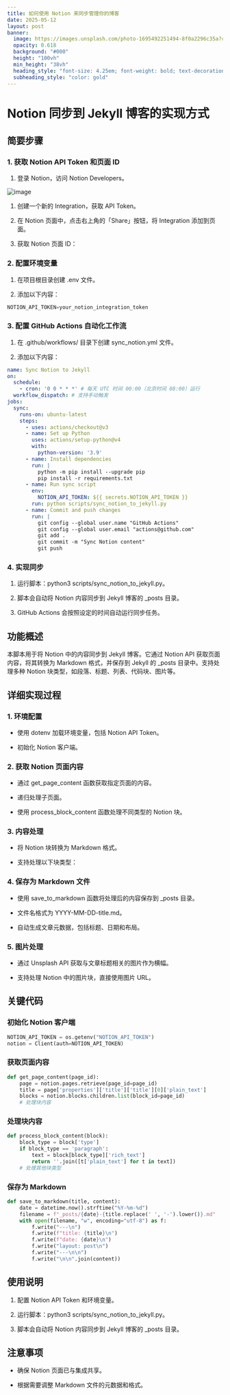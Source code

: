 ```yaml
---
title: 如何使用 Notion 来同步管理你的博客
date: 2025-05-12
layout: post
banner:
  image: https://images.unsplash.com/photo-1695492251494-8f0a2296c35a?crop=entropy&cs=tinysrgb&fit=max&fm=jpg&ixid=M3w2OTIwMzJ8MHwxfHJhbmRvbXx8fHx8fHx8fDE3NDcwMTk2OTl8&ixlib=rb-4.1.0&q=80&w=1080
  opacity: 0.618
  background: "#000"
  height: "100vh"
  min_height: "38vh"
  heading_style: "font-size: 4.25em; font-weight: bold; text-decoration: underline"
  subheading_style: "color: gold"
---
```


# Notion 同步到 Jekyll 博客的实现方式

## 简要步骤

### 1. 获取 Notion API Token 和页面 ID

1. 登录 Notion，访问 Notion Developers。

![image](https://prod-files-secure.s3.us-west-2.amazonaws.com/a7a0cc5a-89b9-4cda-8686-1fba0ca52f40/d19c1afe-dea5-4312-9333-786b0ba83054/image.png?X-Amz-Algorithm=AWS4-HMAC-SHA256&X-Amz-Content-Sha256=UNSIGNED-PAYLOAD&X-Amz-Credential=ASIAZI2LB466XAXSGOIY%2F20250512%2Fus-west-2%2Fs3%2Faws4_request&X-Amz-Date=20250512T031459Z&X-Amz-Expires=3600&X-Amz-Security-Token=IQoJb3JpZ2luX2VjECEaCXVzLXdlc3QtMiJHMEUCIQCJBZTXX0H6AVeOiHHePshkFreqY6sWweY%2BFLaN9Q2rNAIgIhmmiwG4hwvRNA7BLyWXWGQkJBsrqWl5Kp2a%2FPs1O9kqiAQIyv%2F%2F%2F%2F%2F%2F%2F%2F%2F%2FARAAGgw2Mzc0MjMxODM4MDUiDMHqGPVV4cAzx8RZWSrcA7Xey9CCWsT52TEDoZ3WWq%2BNdfPkWhY4h2zK4QQuI9%2BdI8RxrlbhTV1eQl%2BLMwUSPUF6Bdafw5PAz%2BSR5SG1wKNVyOoD7xS%2BNF2ujaQ9QzARxa%2FvjCK7rQtShOSX7JA0cF89LIE%2BqslJr92X5ss6EBq79i4rva3AwwPYvDoggiazqUMZl78VL%2BXj%2FDIIq2iNLoEWTguRLFssEEJFLHKwvcRR1WPPSA8yr54liSUvbwfh04bhXfbUCTeVY0HEjcCPcH9fvGuGuLlxbnm8Jn8jNzoZh83F6nqjP8QyLkXa%2B123v83VSPkZe%2By5NvSN9v1F%2FNIl1wIIXA41jQGA5sYr9q7CejzUvmjfHfwIPSKJIoo2F5hZj3GThhjva0PL7%2F7TV3D6A%2FBFsONXzKsqka%2FlIYmjHUNnMmroj4deWT8SLOotfuIORjxUqpE5SrMUiNLvuSYqVyXV5DEcIPKUePOwhV9lk5it%2FirsIp12orEySS24H24Sil3A9X8wLVKY1VK5JYIk3VmDA9tuDbOsPZ9CZcoWliwqojP4xBWZYOXmWwVVaIsEo5ZGdhKHCtAEIh6aBbsdP9HzdretvIXmhoH638kjBaLrbfeTMdh0FEbDCsailW%2F8oY1Jrmc3aKB%2FMPqEhcEGOqUB40AngqJqR2dUSbWglf%2F%2BAAhtFTQgJY2f5xhGJCWM9KvJ10792NjlaNgnViECbzU5gj9jPVtIaAWO2pt7lnqkNbhV224QgKDcyxVBa5vps1s0YFVQrjVqj1JHbYgA52lDR66NBdUDGbiD7jlvoWmt2EjhF2MQaUZIbwmOlL3IyiSoXKzg9PKlxuXZwQDZU2noHHuoIkXX%2BORsXyyJTnVRXF3rg2FG&X-Amz-Signature=272647d82f2057c08e79b015eae5365d71f2a1a12af11705110b594f86139d78&X-Amz-SignedHeaders=host&x-id=GetObject)

1. 创建一个新的 Integration，获取 API Token。

1. 在 Notion 页面中，点击右上角的「Share」按钮，将 Integration 添加到页面。

1. 获取 Notion 页面 ID：


### 2. 配置环境变量

1. 在项目根目录创建 .env 文件。

1. 添加以下内容：

```javascript
NOTION_API_TOKEN=your_notion_integration_token
```

### 3. 配置 GitHub Actions 自动化工作流

1. 在 .github/workflows/ 目录下创建 sync_notion.yml 文件。

1. 添加以下内容：

```yaml
name: Sync Notion to Jekyll
on:
  schedule:
    - cron: '0 0 * * *' # 每天 UTC 时间 00:00（北京时间 08:00）运行
  workflow_dispatch: # 支持手动触发
jobs:
  sync:
    runs-on: ubuntu-latest
    steps:
      - uses: actions/checkout@v3
      - name: Set up Python
        uses: actions/setup-python@v4
        with:
          python-version: '3.9'
      - name: Install dependencies
        run: |
          python -m pip install --upgrade pip
          pip install -r requirements.txt
      - name: Run sync script
        env:
          NOTION_API_TOKEN: ${{ secrets.NOTION_API_TOKEN }}
        run: python scripts/sync_notion_to_jekyll.py
      - name: Commit and push changes
        run: |
          git config --global user.name "GitHub Actions"
          git config --global user.email "actions@github.com"
          git add .
          git commit -m "Sync Notion content"
          git push
```

### 4. 实现同步

1. 运行脚本：python3 scripts/sync_notion_to_jekyll.py。

1. 脚本会自动将 Notion 内容同步到 Jekyll 博客的 _posts 目录。

1. GitHub Actions 会按照设定的时间自动运行同步任务。

## 功能概述

本脚本用于将 Notion 中的内容同步到 Jekyll 博客。它通过 Notion API 获取页面内容，将其转换为 Markdown 格式，并保存到 Jekyll 的 _posts 目录中。支持处理多种 Notion 块类型，如段落、标题、列表、代码块、图片等。

## 详细实现过程

### 1. 环境配置

- 使用 dotenv 加载环境变量，包括 Notion API Token。

- 初始化 Notion 客户端。

### 2. 获取 Notion 页面内容

- 通过 get_page_content 函数获取指定页面的内容。

- 递归处理子页面。

- 使用 process_block_content 函数处理不同类型的 Notion 块。

### 3. 内容处理

- 将 Notion 块转换为 Markdown 格式。

- 支持处理以下块类型：


### 4. 保存为 Markdown 文件

- 使用 save_to_markdown 函数将处理后的内容保存到 _posts 目录。

- 文件名格式为 YYYY-MM-DD-title.md。

- 自动生成文章元数据，包括标题、日期和布局。

### 5. 图片处理

- 通过 Unsplash API 获取与文章标题相关的图片作为横幅。

- 支持处理 Notion 中的图片块，直接使用图片 URL。

## 关键代码

### 初始化 Notion 客户端

```python
NOTION_API_TOKEN = os.getenv("NOTION_API_TOKEN")
notion = Client(auth=NOTION_API_TOKEN)
```

### 获取页面内容

```python
def get_page_content(page_id):
    page = notion.pages.retrieve(page_id=page_id)
    title = page['properties']['title']['title'][0]['plain_text']
    blocks = notion.blocks.children.list(block_id=page_id)
    # 处理块内容
```

### 处理块内容

```python
def process_block_content(block):
    block_type = block['type']
    if block_type == 'paragraph':
        text = block[block_type]['rich_text']
        return ''.join([t['plain_text'] for t in text])
    # 处理其他块类型
```

### 保存为 Markdown

```python
def save_to_markdown(title, content):
    date = datetime.now().strftime("%Y-%m-%d")
    filename = f"_posts/{date}-{title.replace(' ', '-').lower()}.md"
    with open(filename, "w", encoding="utf-8") as f:
        f.write("---\n")
        f.write(f"title: {title}\n")
        f.write(f"date: {date}\n")
        f.write("layout: post\n")
        f.write("---\n\n")
        f.write("\n\n".join(content))
```

## 使用说明

1. 配置 Notion API Token 和环境变量。

1. 运行脚本：python3 scripts/sync_notion_to_jekyll.py。

1. 脚本会自动将 Notion 内容同步到 Jekyll 博客的 _posts 目录。

## 注意事项

- 确保 Notion 页面已与集成共享。

- 根据需要调整 Markdown 文件的元数据和格式。